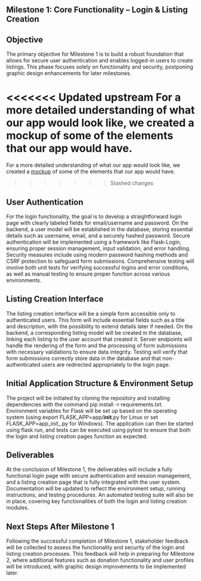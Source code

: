 ## Milestone 1: Core Functionality – Login & Listing Creation

## Objective

The primary objective for Milestone 1 is to build a robust foundation that allows for secure user authentication and enables logged-in users to create listings. This phase focuses solely on functionality and security, postponing graphic design enhancements for later milestones.

<<<<<<< Updated upstream
For a more detailed understanding of what our app would look like, we created a mockup of some of the elements that our app would have.
=======
For a more detailed understanding of what our app would look like, we created a [mockup](Initial_Mockup.md) of some of the elements that our app would have.
>>>>>>> Stashed changes

## User Authentication
For the login functionality, the goal is to develop a straightforward login page with clearly labeled fields for email/username and password. On the backend, a user model will be established in the database, storing essential details such as username, email, and a securely hashed password. Secure authentication will be implemented using a framework like Flask-Login, ensuring proper session management, input validation, and error handling. Security measures include using modern password hashing methods and CSRF protection to safeguard form submissions. Comprehensive testing will involve both unit tests for verifying successful logins and error conditions, as well as manual testing to ensure proper function across various environments.

## Listing Creation Interface

The listing creation interface will be a simple form accessible only to authenticated users. This form will include essential fields such as a title and description, with the possibility to extend details later if needed. On the backend, a corresponding listing model will be created in the database, linking each listing to the user account that created it. Server endpoints will handle the rendering of the form and the processing of form submissions with necessary validations to ensure data integrity. Testing will verify that form submissions correctly store data in the database and that non-authenticated users are redirected appropriately to the login page.

## Initial Application Structure & Environment Setup

The project will be initiated by cloning the repository and installing dependencies with the command pip install -r requirements.txt. Environment variables for Flask will be set up based on the operating system (using export FLASK_APP=app/__init__.py for Linux or set FLASK_APP=app\__init__.py for Windows). The application can then be started using flask run, and tests can be executed using pytest to ensure that both the login and listing creation pages function as expected.

## Deliverables

At the conclusion of Milestone 1, the deliverables will include a fully functional login page with secure authentication and session management, and a listing creation page that is fully integrated with the user system. Documentation will be updated to reflect the environment setup, running instructions, and testing procedures. An automated testing suite will also be in place, covering key functionalities of both the login and listing creation modules.

## Next Steps After Milestone 1

Following the successful completion of Milestone 1, stakeholder feedback will be collected to assess the functionality and security of the login and listing creation processes. This feedback will help in preparing for Milestone 2, where additional features such as donation functionality and user profiles will be introduced, with graphic design improvements to be implemented later.

